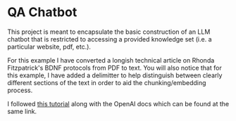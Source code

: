 # QA Chatbot

This project is meant to encapsulate the basic construction of an LLM chatbot that is restricted to
accessing a provided knowledge set (i.e. a particular website, pdf, etc.).

For this example I have converted a longish technical article on Rhonda Fitzpatrick's BDNF protocols from PDF to text.
You will also notice that for this example, I have added a delimitter to help distinguish between clearly different sections of the text in order to aid the chunking/embedding process.

I followed [this tutorial](https://platform.openai.com/docs/tutorials/web-qa-embeddings) along with the OpenAI docs which can be found at the same link.

